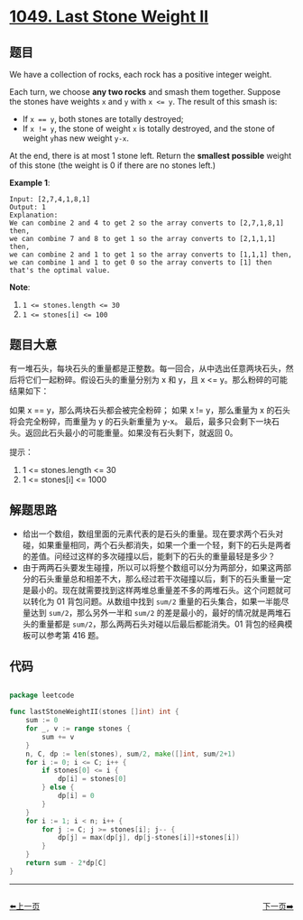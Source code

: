 # [1049. Last Stone Weight II](https://leetcode.com/problems/last-stone-weight-ii/)

## 题目

We have a collection of rocks, each rock has a positive integer weight.

Each turn, we choose **any two rocks** and smash them together. Suppose the stones have weights `x` and `y` with `x <= y`. The result of this smash is:

- If `x == y`, both stones are totally destroyed;
- If `x != y`, the stone of weight `x` is totally destroyed, and the stone of weight `y`has new weight `y-x`.

At the end, there is at most 1 stone left. Return the **smallest possible** weight of this stone (the weight is 0 if there are no stones left.)

**Example 1**:

    Input: [2,7,4,1,8,1]
    Output: 1
    Explanation: 
    We can combine 2 and 4 to get 2 so the array converts to [2,7,1,8,1] then,
    we can combine 7 and 8 to get 1 so the array converts to [2,1,1,1] then,
    we can combine 2 and 1 to get 1 so the array converts to [1,1,1] then,
    we can combine 1 and 1 to get 0 so the array converts to [1] then that's the optimal value.

**Note**:

1. `1 <= stones.length <= 30`
2. `1 <= stones[i] <= 100`



## 题目大意

有一堆石头，每块石头的重量都是正整数。每一回合，从中选出任意两块石头，然后将它们一起粉碎。假设石头的重量分别为 x 和 y，且 x <= y。那么粉碎的可能结果如下：

如果 x == y，那么两块石头都会被完全粉碎；
如果 x != y，那么重量为 x 的石头将会完全粉碎，而重量为 y 的石头新重量为 y-x。
最后，最多只会剩下一块石头。返回此石头最小的可能重量。如果没有石头剩下，就返回 0。

提示：

1. 1 <= stones.length <= 30
2. 1 <= stones[i] <= 1000


## 解题思路


- 给出一个数组，数组里面的元素代表的是石头的重量。现在要求两个石头对碰，如果重量相同，两个石头都消失，如果一个重一个轻，剩下的石头是两者的差值。问经过这样的多次碰撞以后，能剩下的石头的重量最轻是多少？
- 由于两两石头要发生碰撞，所以可以将整个数组可以分为两部分，如果这两部分的石头重量总和相差不大，那么经过若干次碰撞以后，剩下的石头重量一定是最小的。现在就需要找到这样两堆总重量差不多的两堆石头。这个问题就可以转化为 01 背包问题。从数组中找到 `sum/2` 重量的石头集合，如果一半能尽量达到 `sum/2`，那么另外一半和 `sum/2` 的差是最小的，最好的情况就是两堆石头的重量都是 `sum/2`，那么两两石头对碰以后最后都能消失。01 背包的经典模板可以参考第 416 题。


## 代码

```go

package leetcode

func lastStoneWeightII(stones []int) int {
	sum := 0
	for _, v := range stones {
		sum += v
	}
	n, C, dp := len(stones), sum/2, make([]int, sum/2+1)
	for i := 0; i <= C; i++ {
		if stones[0] <= i {
			dp[i] = stones[0]
		} else {
			dp[i] = 0
		}
	}
	for i := 1; i < n; i++ {
		for j := C; j >= stones[i]; j-- {
			dp[j] = max(dp[j], dp[j-stones[i]]+stones[i])
		}
	}
	return sum - 2*dp[C]
}

```


----------------------------------------------
<div style="display: flex;justify-content: space-between;align-items: center;">
<p><a href="https://books.halfrost.com/leetcode/ChapterFour/1000~1099/1047.Remove-All-Adjacent-Duplicates-In-String/">⬅️上一页</a></p>
<p><a href="https://books.halfrost.com/leetcode/ChapterFour/1000~1099/1051.Height-Checker/">下一页➡️</a></p>
</div>
